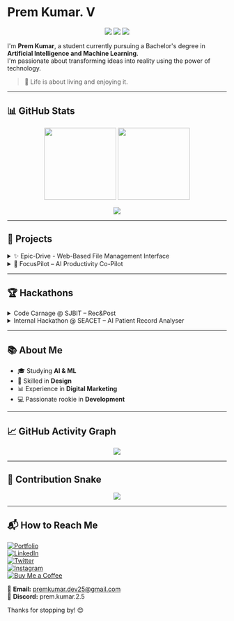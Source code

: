 # Prem Kumar. V

<p align="center">
  <img src="https://img.shields.io/badge/AI%20%26%20ML%20Enthusiast-blueviolet?style=for-the-badge&logo=ai" />
  <img src="https://img.shields.io/badge/Open%20Source%20Lover-brightgreen?style=for-the-badge&logo=github" />
  <img src="https://img.shields.io/badge/Always%20Learning-orange?style=for-the-badge&logo=bookstack" />
</p>

I'm **Prem Kumar**, a student currently pursuing a Bachelor's degree in **Artificial Intelligence and Machine Learning**.  
I'm passionate about transforming ideas into reality using the power of technology.

> 🌟 Life is about living and enjoying it.

---

## 📊 GitHub Stats
<p align="center">
  <img src="https://github-readme-stats.vercel.app/api?username=premkumar-epic&show_icons=true&theme=radical" height="165" />
  <img src="https://github-readme-streak-stats.herokuapp.com?user=premkumar-epic&theme=radical&hide_border=false" height="165" />
</p>
<p align="center">
  <img src="https://github-readme-stats.vercel.app/api/top-langs/?username=premkumar-epic&layout=compact&theme=radical" />
</p>

---

## 🚀 Projects

<details>
<summary>✨ Epic-Drive - Web-Based File Management Interface</summary>

🌟 **Status:** IN PROGRESS  
☁️ **Epic-Drive** is a web-based file management interface with clean UI, light/dark mode, and responsive design.  
🛠 Built with **HTML5, Tailwind CSS, JavaScript**.  

🌐 **GitHub Repo:** [Epic-Drive](https://github.com/premkumar-epic/Epic-Drive)  
✨ Simplify your file management experience with purpose and style!
</details>

<details>
<summary>🧠 FocusPilot – AI Productivity Co-Pilot</summary>

All-in-one platform to manage tasks, build habits, and track learning goals with AI.  

🔧 **Stack:** React, Firebase, OpenAI API, Tailwind CSS  
📌 Features: AI task manager, Pomodoro tracker, habit builder, learning roadmap.  
</details>

---

## 🏆 Hackathons

<details>
<summary>Code Carnage @ SJBIT – Rec&Post</summary>

Social media platform for **meaningful, awareness-driven videos**.  

🛠 React (Frontend), Flask (Backend)  
🌐 **GitHub Repo:** [Rec&Post](https://github.com/premkumar-epic/Rec-Post)  
</details>

<details>
<summary>Internal Hackathon @ SEACET – AI Patient Record Analyser</summary>

AI-powered tool for **early diagnosis suggestions** with JWT authentication & role-based access.  

🛠 React (Frontend), Flask (Backend)  
🌐 **GitHub Repo:** [ai-patient-record-analyser](https://github.com/premkumar-epic/ai-patient-record-analyser)  
</details>

---

## 📚 About Me

- 🎓 Studying **AI & ML**  
- 🎨 Skilled in **Design**  
- 📊 Experience in **Digital Marketing**  
- 💻 Passionate rookie in **Development**  

---

## 📈 GitHub Activity Graph
<p align="center">
  <img src="https://github-readme-activity-graph.vercel.app/graph?username=premkumar-epic&bg_color=0d1117&color=00f7ff&line=00f7ff&point=ffffff&area=true&hide_border=true" />
</p>

---

## 🐍 Contribution Snake
<p align="center">
  <img src="https://raw.githubusercontent.com/premkumar-epic/premkumar-epic/output/github-contribution-grid-snake.svg" />
</p>

---

## 📬 How to Reach Me

[![Portfolio](https://img.shields.io/badge/Portfolio-000?style=for-the-badge&logo=About.me&logoColor=white)](https://premkumar-epic.github.io/premkumar/)  
[![LinkedIn](https://img.shields.io/badge/LinkedIn-blue?style=for-the-badge&logo=linkedin)](https://www.linkedin.com/in/premkumar-25-8055p/)  
[![Twitter](https://img.shields.io/badge/Twitter-black?style=for-the-badge&logo=twitter)](https://twitter.com/PremKumar253)  
[![Instagram](https://img.shields.io/badge/Instagram-red?style=for-the-badge&logo=instagram)](https://www.instagram.com/prem.kumar.2.5/)  
[![Buy Me a Coffee](https://img.shields.io/badge/Buy%20Me%20a%20Coffee-ffdd00?style=for-the-badge&logo=buy-me-a-coffee&logoColor=black)](https://buymeacoffee.com/premkumar.dev)  

📧 **Email:** premkumar.dev25@gmail.com  
💬 **Discord:** prem.kumar.2.5  

Thanks for stopping by! 😊
